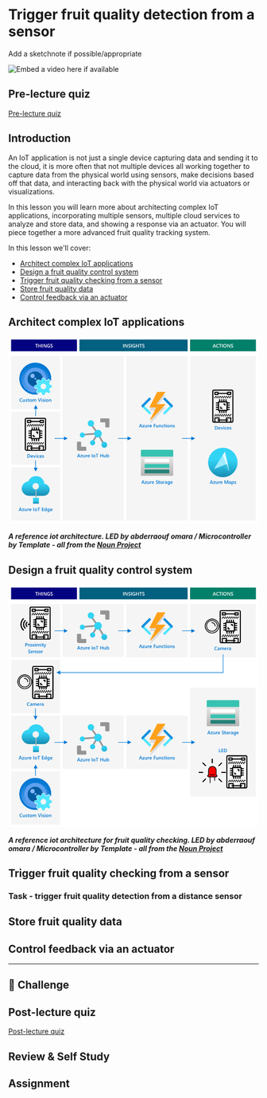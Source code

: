 # Trigger fruit quality detection from a sensor

Add a sketchnote if possible/appropriate

![Embed a video here if available](video-url)

## Pre-lecture quiz

[Pre-lecture quiz](https://brave-island-0b7c7f50f.azurestaticapps.net/quiz/35)

## Introduction

An IoT application is not just a single device capturing data and sending it to the cloud, it is more often that not multiple devices all working together to capture data from the physical world using sensors, make decisions based off that data, and interacting back with the physical world via actuators or visualizations.

In this lesson you will learn more about architecting complex IoT applications, incorporating multiple sensors, multiple cloud services to analyze and store data, and showing a response via an actuator. You will piece together a more advanced fruit quality tracking system.

In this lesson we'll cover:

* [Architect complex IoT applications](#architect-complex-iot-applications)
* [Design a fruit quality control system](#design-a-fruit-quality-control-system)
* [Trigger fruit quality checking from a sensor](#trigger-fruit-quality-checking-from-a-sensor)
* [Store fruit quality data](#store-fruit-quality-data)
* [Control feedback via an actuator](#control-feedback-via-an-actuator)

## Architect complex IoT applications

![A reference iot architecture](../../../images/iot-reference-architecture.png)

***A reference iot architecture. LED by abderraouf omara / Microcontroller by Template - all from the [Noun Project](https://thenounproject.com)***

## Design a fruit quality control system

![A reference iot architecture for fruit quality checking](../../../images/iot-reference-architecture-fruit-quality.png)

***A reference iot architecture for fruit quality checking. LED by abderraouf omara / Microcontroller by Template - all from the [Noun Project](https://thenounproject.com)***

## Trigger fruit quality checking from a sensor

### Task - trigger fruit quality detection from a distance sensor

## Store fruit quality data

## Control feedback via an actuator

---

## 🚀 Challenge

## Post-lecture quiz

[Post-lecture quiz](https://brave-island-0b7c7f50f.azurestaticapps.net/quiz/36)

## Review & Self Study

## Assignment

[](assignment.md)
